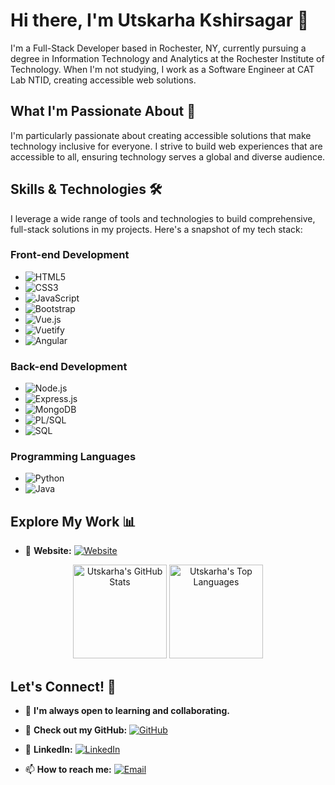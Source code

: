 # Hi there, I'm Utskarha Kshirsagar 👋

I'm a Full-Stack Developer based in Rochester, NY, currently pursuing a degree in Information Technology and Analytics at the Rochester Institute of Technology. When I'm not studying, I work as a Software Engineer at CAT Lab NTID, creating accessible web solutions.

## What I'm Passionate About 🌟
I'm particularly passionate about creating accessible solutions that make technology inclusive for everyone. I strive to build web experiences that are accessible to all, ensuring technology serves a global and diverse audience.

## Skills & Technologies 🛠
I leverage a wide range of tools and technologies to build comprehensive, full-stack solutions in my projects. Here's a snapshot of my tech stack:

### Front-end Development
- ![HTML5](https://img.shields.io/badge/HTML5-E34F26?style=for-the-badge&logo=html5&logoColor=white)
- ![CSS3](https://img.shields.io/badge/CSS3-1572B6?style=for-the-badge&logo=css3&logoColor=white)
- ![JavaScript](https://img.shields.io/badge/JavaScript-F7DF1E?style=for-the-badge&logo=javascript&logoColor=black)
- ![Bootstrap](https://img.shields.io/badge/Bootstrap-563D7C?style=for-the-badge&logo=bootstrap&logoColor=white)
- ![Vue.js](https://img.shields.io/badge/Vue.js-35495E?style=for-the-badge&logo=vue.js&logoColor=4FC08D)
- ![Vuetify](https://img.shields.io/badge/Vuetify-1867C0?style=for-the-badge&logo=vuetify&logoColor=white)
- ![Angular](https://img.shields.io/badge/Angular-DD0031?style=for-the-badge&logo=angular&logoColor=white)

### Back-end Development
- ![Node.js](https://img.shields.io/badge/Node.js-43853D?style=for-the-badge&logo=node.js&logoColor=white)
- ![Express.js](https://img.shields.io/badge/Express.js-404D59?style=for-the-badge)
- ![MongoDB](https://img.shields.io/badge/MongoDB-4EA94B?style=for-the-badge&logo=mongodb&logoColor=white)
- ![PL/SQL](https://img.shields.io/badge/PL_SQL-F80000?style=for-the-badge&logo=oracle&logoColor=white)
- ![SQL](https://img.shields.io/badge/SQL-4479A1?style=for-the-badge&logo=postgresql&logoColor=white)

### Programming Languages
- ![Python](https://img.shields.io/badge/Python-3776AB?style=for-the-badge&logo=python&logoColor=white)
- ![Java](https://img.shields.io/badge/Java-007396?style=for-the-badge&logo=java&logoColor=white)


## Explore My Work 📊
- 🚀 **Website:** [![Website](https://img.shields.io/badge/Website-4285F4?style=for-the-badge&logo=google-chrome&logoColor=white)](https://portfolio-website-3u4y.onrender.com)

<div align="center">
  <img src="https://github-readme-stats.vercel.app/api?username=utkarsha30&show_icons=true&include_all_commits=true&count_private=true&theme=dracula" height="150" alt="Utskarha's GitHub Stats" />
  <img src="https://github-readme-stats.vercel.app/api/top-langs/?username=utkarsha30&layout=compact&card_width=320&langs_count=5&theme=dracula" height="150" alt="Utskarha's Top Languages" />
</div>

## Let's Connect! 🤝
- 💬 **I'm always open to learning and collaborating.**
- 📂 **Check out my GitHub:** [![GitHub](https://img.shields.io/badge/GitHub-100000?style=for-the-badge&logo=github&logoColor=white)](https://github.com/utkarsha30)

- 🔗 **LinkedIn:** [![LinkedIn](https://img.shields.io/badge/LinkedIn-0077B5?style=for-the-badge&logo=linkedin&logoColor=white)](https://www.linkedin.com/in/utkarsha-kshirsagar-34b0bb170)

- 📫 **How to reach me:** [![Email](https://img.shields.io/badge/Email-D14836?style=for-the-badge&logo=gmail&logoColor=white)](mailto:uk9263@rit.edu)
